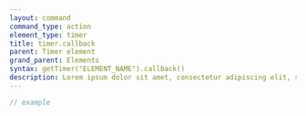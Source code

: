 ```yaml
---
layout: command
command_type: action
element_type: timer
title: timer.callback
parent: Timer element
grand_parent: Elements
syntax: getTimer("ELEMENT_NAME").callback()
description: Lorem ipsum dolor sit amet, consectetur adipiscing elit, sed do eiusmod tempor incididunt ut labore et dolore magna aliqua. Ut enim ad minim veniam, quis nostrud exercitation ullamco laboris nisi ut aliquip ex ea commodo consequat.
---
```


```javascript
// example
```